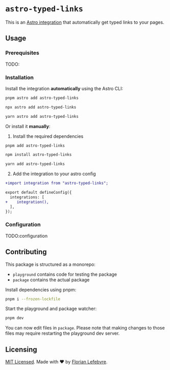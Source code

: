 # `astro-typed-links`

This is an [Astro integration](https://docs.astro.build/en/guides/integrations-guide/) that automatically get typed links to your pages.

## Usage

### Prerequisites

TODO:

### Installation

Install the integration **automatically** using the Astro CLI:

```bash
pnpm astro add astro-typed-links
```

```bash
npx astro add astro-typed-links
```

```bash
yarn astro add astro-typed-links
```

Or install it **manually**:

1. Install the required dependencies

```bash
pnpm add astro-typed-links
```

```bash
npm install astro-typed-links
```

```bash
yarn add astro-typed-links
```

2. Add the integration to your astro config

```diff
+import integration from "astro-typed-links";

export default defineConfig({
  integrations: [
+    integration(),
  ],
});
```

### Configuration

TODO:configuration

## Contributing

This package is structured as a monorepo:

- `playground` contains code for testing the package
- `package` contains the actual package

Install dependencies using pnpm: 

```bash
pnpm i --frozen-lockfile
```

Start the playground and package watcher:

```bash
pnpm dev
```

You can now edit files in `package`. Please note that making changes to those files may require restarting the playground dev server.

## Licensing

[MIT Licensed](https://github.com/florian-lefebvre/astro-typed-links/blob/main/LICENSE). Made with ❤️ by [Florian Lefebvre](https://github.com/florian-lefebvre).
